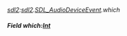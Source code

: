 _[sdl2](../../modules/sdl2/sdl2-module.md):[sdl2](../../modules/sdl2/sdl2-module.md).[SDL\_AudioDeviceEvent](../../modules/sdl2/sdl2-sdl_audiodeviceevent.md).which_
##### Field which:[Int](../../modules/wonkey/wonkey-types-int.md)
